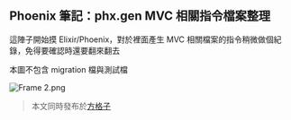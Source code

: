 ## Phoenix 筆記：phx.gen MVC 相關指令檔案整理

這陣子開始摸 Elixir/Phoenix，對於裡面產生 MVC 相關檔案的指令稍微做個紀錄，免得要確認時還要翻來翻去

本圖不包含 migration 檔與測試檔

![Frame 2.png](https://cdn.hashnode.com/res/hashnode/image/upload/v1630062546276/fCWChUGvG.png)

> 本文同時發布於[方格子](https://vocus.cc/article/6127a921fd897800012417e1)